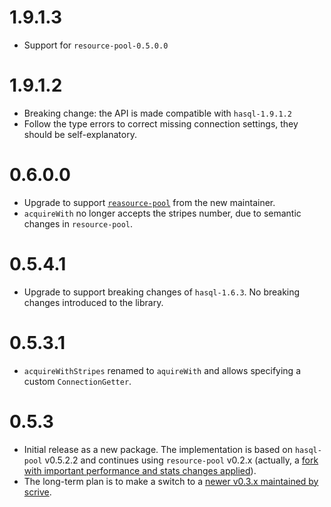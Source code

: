# 1.9.1.3

* Support for `resource-pool-0.5.0.0`


# 1.9.1.2

* Breaking change: the API is made compatible with `hasql-1.9.1.2`
* Follow the type errors to correct missing connection settings, they should be self-explanatory.

# 0.6.0.0

* Upgrade to support [`reasource-pool`](https://github.com/scrive/pool) from the new maintainer.
* `acquireWith` no longer accepts the stripes number, due to semantic changes in `resource-pool`.


# 0.5.4.1

* Upgrade to support breaking changes of `hasql-1.6.3`. No breaking changes introduced to the library.

# 0.5.3.1

* `acquireWithStripes` renamed to `aquireWith` and allows specifying a custom `ConnectionGetter`.


# 0.5.3

* Initial release as a new package. The implementation is based on `hasql-pool` v0.5.2.2
and continues using `resource-pool` v0.2.x
(actually, a [fork with important performance and stats changes applied](https://github.com/bos/pool/pull/43)).
* The long-term plan is to make a switch to a [newer v0.3.x maintained by scrive](https://github.com/bos/pool/pull/43).
